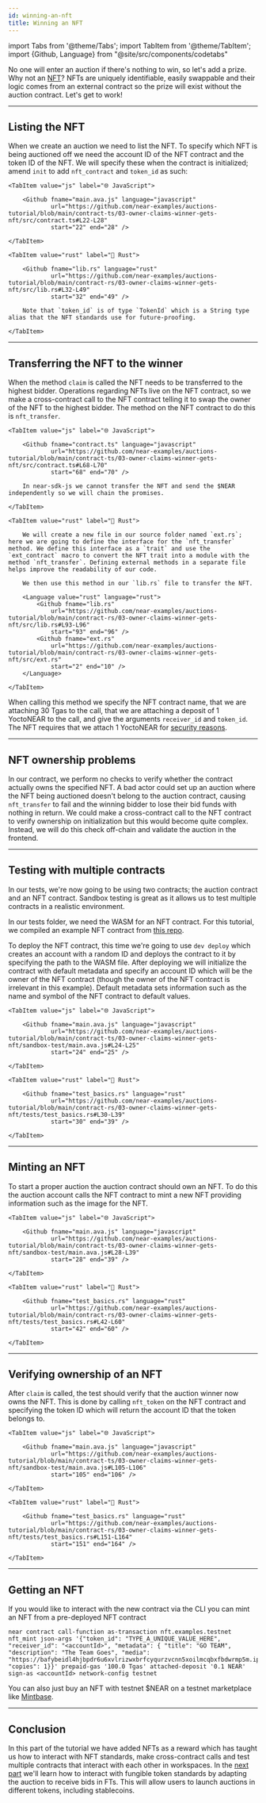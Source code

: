 ```yaml
---
id: winning-an-nft
title: Winning an NFT
---
```


import Tabs from '@theme/Tabs';
import TabItem from '@theme/TabItem';
import {Github, Language} from "@site/src/components/codetabs"

No one will enter an auction if there's nothing to win, so let's add a prize. Why not an [NFT](../../2.build/5.primitives/nft.md)? NFTs are uniquely identifiable, easily swappable and their logic comes from an external contract so the prize will exist without the auction contract. Let's get to work!

---

## Listing the NFT

When we create an auction we need to list the NFT. To specify which NFT is being auctioned off we need the account ID of the NFT contract and the token ID of the NFT. We will specify these when the contract is initialized; amend `init` to add `nft_contract` and `token_id` as such:  


<Tabs groupId="code-tabs">

    <TabItem value="js" label="🌐 JavaScript">

        <Github fname="main.ava.js" language="javascript"
                url="https://github.com/near-examples/auctions-tutorial/blob/main/contract-ts/03-owner-claims-winner-gets-nft/src/contract.ts#L22-L28"
                start="22" end="28" />

    </TabItem>

    <TabItem value="rust" label="🦀 Rust">

        <Github fname="lib.rs" language="rust"
                url="https://github.com/near-examples/auctions-tutorial/blob/main/contract-rs/03-owner-claims-winner-gets-nft/src/lib.rs#L32-L49"
                start="32" end="49" />

        Note that `token_id` is of type `TokenId` which is a String type alias that the NFT standards use for future-proofing.

    </TabItem>

</Tabs>

---

## Transferring the NFT to the winner

When the method `claim` is called the NFT needs to be transferred to the highest bidder. Operations regarding NFTs live on the NFT contract, so we make a cross-contract call to the NFT contract telling it to swap the owner of the NFT to the highest bidder. The method on the NFT contract to do this is `nft_transfer`.

<Tabs groupId="code-tabs">

    <TabItem value="js" label="🌐 JavaScript">

        <Github fname="contract.ts" language="javascript"
                url="https://github.com/near-examples/auctions-tutorial/blob/main/contract-ts/03-owner-claims-winner-gets-nft/src/contract.ts#L68-L70"
                start="68" end="70" />

        In near-sdk-js we cannot transfer the NFT and send the $NEAR independently so we will chain the promises.

    </TabItem>

    <TabItem value="rust" label="🦀 Rust">

        We will create a new file in our source folder named `ext.rs`; here we are going to define the interface for the `nft_transfer` method. We define this interface as a `trait` and use the `ext_contract` macro to convert the NFT trait into a module with the method `nft_transfer`. Defining external methods in a separate file helps improve the readability of our code. 
        
        We then use this method in our `lib.rs` file to transfer the NFT.

        <Language value="rust" language="rust">
            <Github fname="lib.rs" 
                url="https://github.com/near-examples/auctions-tutorial/blob/main/contract-rs/03-owner-claims-winner-gets-nft/src/lib.rs#L93-L96"
                start="93" end="96" />
            <Github fname="ext.rs" 
                url="https://github.com/near-examples/auctions-tutorial/blob/main/contract-rs/03-owner-claims-winner-gets-nft/src/ext.rs"
                start="2" end="10" />
        </Language>

    </TabItem>

</Tabs>

When calling this method we specify the NFT contract name, that we are attaching 30 Tgas to the call, that we are attaching a deposit of 1 YoctoNEAR to the call, and give the arguments `receiver_id` and `token_id`. The NFT requires that we attach 1 YoctoNEAR for [security reasons](../../2.build/2.smart-contracts/security/one_yocto.md).

---

## NFT ownership problems

In our contract, we perform no checks to verify whether the contract actually owns the specified NFT. A bad actor could set up an auction where the NFT being auctioned doesn't belong to the auction contract, causing `nft_transfer` to fail and the winning bidder to lose their bid funds with nothing in return. We could make a cross-contract call to the NFT contract to verify ownership on initialization but this would become quite complex. Instead, we will do this check off-chain and validate the auction in the frontend. 

---

## Testing with multiple contracts

In our tests, we're now going to be using two contracts; the auction contract and an NFT contract. Sandbox testing is great as it allows us to test multiple contracts in a realistic environment.

In our tests folder, we need the WASM for an NFT contract. For this tutorial, we compiled an example NFT contract from [this repo](https://github.com/near-examples/NFT/tree/master).

To deploy the NFT contract, this time we're going to use `dev deploy` which creates an account with a random ID and deploys the contract to it by specifying the path to the WASM file. After deploying we will initialize the contract with default metadata and specify an account ID which will be the owner of the NFT contract (though the owner of the NFT contract is irrelevant in this example). Default metadata sets information such as the name and symbol of the NFT contract to default values.

<Tabs groupId="code-tabs">

    <TabItem value="js" label="🌐 JavaScript">

        <Github fname="main.ava.js" language="javascript"
                url="https://github.com/near-examples/auctions-tutorial/blob/main/contract-ts/03-owner-claims-winner-gets-nft/sandbox-test/main.ava.js#L24-L25"
                start="24" end="25" />

    </TabItem>

    <TabItem value="rust" label="🦀 Rust">

        <Github fname="test_basics.rs" language="rust"
                url="https://github.com/near-examples/auctions-tutorial/blob/main/contract-rs/03-owner-claims-winner-gets-nft/tests/test_basics.rs#L30-L39"
                start="30" end="39" />

    </TabItem>

</Tabs>

---

## Minting an NFT

To start a proper auction the auction contract should own an NFT. To do this the auction account calls the NFT contract to mint a new NFT providing information such as the image for the NFT.  

<Tabs groupId="code-tabs">

    <TabItem value="js" label="🌐 JavaScript">

        <Github fname="main.ava.js" language="javascript"
                url="https://github.com/near-examples/auctions-tutorial/blob/main/contract-ts/03-owner-claims-winner-gets-nft/sandbox-test/main.ava.js#L28-L39"
                start="28" end="39" />

    </TabItem>

    <TabItem value="rust" label="🦀 Rust">

        <Github fname="test_basics.rs" language="rust"
                url="https://github.com/near-examples/auctions-tutorial/blob/main/contract-rs/03-owner-claims-winner-gets-nft/tests/test_basics.rs#L42-L60"
                start="42" end="60" />

    </TabItem>

</Tabs>

---

## Verifying ownership of an NFT

After `claim` is called, the test should verify that the auction winner now owns the NFT. This is done by calling `nft_token` on the NFT contract and specifying the token ID which will return the account ID that the token belongs to.

<Tabs groupId="code-tabs">

    <TabItem value="js" label="🌐 JavaScript">

        <Github fname="main.ava.js" language="javascript"
                url="https://github.com/near-examples/auctions-tutorial/blob/main/contract-ts/03-owner-claims-winner-gets-nft/sandbox-test/main.ava.js#L105-L106"
                start="105" end="106" />

    </TabItem>

    <TabItem value="rust" label="🦀 Rust">

        <Github fname="test_basics.rs" language="rust"
                url="https://github.com/near-examples/auctions-tutorial/blob/main/contract-rs/03-owner-claims-winner-gets-nft/tests/test_basics.rs#L151-L164"
                start="151" end="164" />

    </TabItem>

</Tabs>

---

## Getting an NFT

If you would like to interact with the new contract via the CLI you can mint an NFT from a pre-deployed NFT contract 

```
near contract call-function as-transaction nft.examples.testnet nft_mint json-args '{"token_id": "TYPE_A_UNIQUE_VALUE_HERE", "receiver_id": "<accountId>", "metadata": { "title": "GO TEAM", "description": "The Team Goes", "media": "https://bafybeidl4hjbpdr6u6xvlrizwxbrfcyqurzvcnn5xoilmcqbxfbdwrmp5m.ipfs.dweb.link/", "copies": 1}}' prepaid-gas '100.0 Tgas' attached-deposit '0.1 NEAR' sign-as <accountId> network-config testnet
```

You can also just buy an NFT with testnet $NEAR on a testnet marketplace like [Mintbase](https://testnet.mintbase.xyz/explore/new/0).

---

## Conclusion 

In this part of the tutorial we have added NFTs as a reward which has taught us how to interact with NFT standards, make cross-contract calls and test multiple contracts that interact with each other in workspaces. In the [next part](./4-ft.md) we'll learn how to interact with fungible token standards by adapting the auction to receive bids in FTs. This will allow users to launch auctions in different tokens, including stablecoins. 